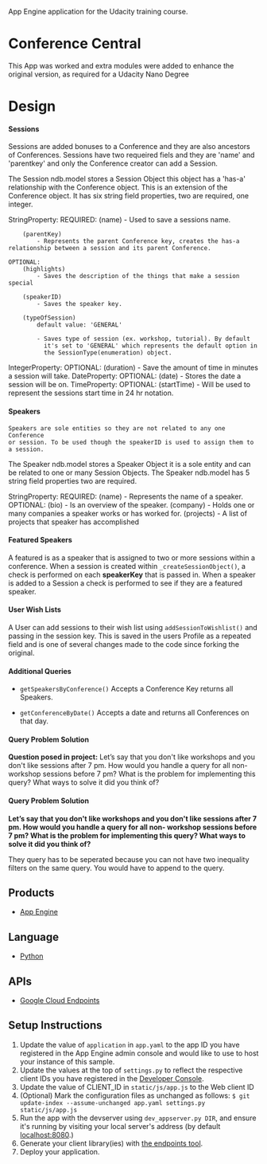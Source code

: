 App Engine application for the Udacity training course.

# Conference Central
This App was worked and extra modules were added to enhance the original 
version, as required for a Udacity Nano Degree

# Design
#### Sessions
Sessions are added bonuses to a Conference and they are also ancestors of
Conferences. Sessions have two requeired fiels and they are 'name' and 'parentkey' and only the Conference creator can add a Session.

The Session ndb.model stores a Session Object this object has a 'has-a'
relationship with the Conference object. This is an extension of the 
Conference  object. It has six string field properties, two are
required, one integer.
 
StringProperty:
	REQUIRED:
		(name)
			- Used to save a sessions name.

		(parentKey)
        	- Represents the parent Conference key, creates the has-a relationship between a session and its parent Conference.     

	OPTIONAL:
    	(highlights)
        	- Saves the description of the things that make a session special
    	
    	(speakerID) 
        	- Saves the speaker key.
    	
    	(typeOfSession)
          	default value: 'GENERAL'

	        - Saves type of session (ex. workshop, tutorial). By default
	          it's set to 'GENERAL' which represents the default option in
	          the SessionType(enumeration) object.

IntegerProperty:
	OPTIONAL:
		(duration)
			- Save the amount of time in minutes a session will take.
DateProperty:
	OPTIONAL:
	    (date)
	    	- Stores the date a session will be on.
TimeProperty:
	OPTIONAL:
	    (startTime)
		    - Will be used to represent the sessions start time in 24 hr notation.
#### Speakers
	Speakers are sole entities so they are not related to any one Conference
	or session. To be used though the speakerID is used to assign them to a session.

The Speaker ndb.model stores a Speaker Object it is a sole entity and can be related to one or many Session Objects. The Speaker ndb.model has 5 string field properties two are required.
 
StringProperty:
	REQUIRED:
		(name)
           - Represents the name of a speaker.
   OPTIONAL:
       (bio)
           - Is an overview of the speaker. 
       (company)
           - Holds one or many companies a speaker works or has worked for.
       (projects)
           - A list of projects that speaker has accomplished

#### Featured Speakers
A featured is as a speaker that is assigned to two or more
sessions within a conference.  When a session is created within
`_createSessionObject()`, a check is performed on each **speakerKey** that is passed in. When a speaker is added to a Session a check is performed to see if they are a featured speaker.

#### User Wish Lists
A User can add sessions to their wish list using `addSessionToWishlist()` and passing in the session key. This is saved in the users Profile as a repeated field and is one of several changes made to the code since forking the original.

#### Additional Queries
- `getSpeakersByConference()` Accepts a Conference Key returns all Speakers.

- `getConferenceByDate()` Accepts a date and returns all Conferences on that day.

#### Query Problem Solution
**Question posed in project:** Let’s say that you don't like workshops and you
don't like sessions after 7 pm. How would you handle a query for all non-
workshop sessions before 7 pm? What is the problem for implementing this query?
What ways to solve it did you think of?

#### Query Problem Solution
**Let’s say that you don't like workshops and you
don't like sessions after 7 pm. How would you handle a query for all non-
workshop sessions before 7 pm? What is the problem for implementing this query? What ways to solve it did you think of?**

They query has to be seperated because you can not have two inequality filters on the same query. You would have to append to the query.
 
## Products
- [App Engine][1]

## Language
- [Python][2]

## APIs
- [Google Cloud Endpoints][3]

## Setup Instructions
1. Update the value of `application` in `app.yaml` to the app ID you
   have registered in the App Engine admin console and would like to use to host
   your instance of this sample.
1. Update the values at the top of `settings.py` to
   reflect the respective client IDs you have registered in the
   [Developer Console][4].
1. Update the value of CLIENT_ID in `static/js/app.js` to the Web client ID
1. (Optional) Mark the configuration files as unchanged as follows:
   `$ git update-index --assume-unchanged app.yaml settings.py static/js/app.js`
1. Run the app with the devserver using `dev_appserver.py DIR`, and ensure it's running by visiting
   your local server's address (by default [localhost:8080][5].)
1. Generate your client library(ies) with [the endpoints tool][6].
1. Deploy your application.


[1]: https://developers.google.com/appengine
[2]: http://python.org
[3]: https://developers.google.com/appengine/docs/python/endpoints/
[4]: https://console.developers.google.com/
[5]: https://localhost:8080/
[6]: https://developers.google.com/appengine/docs/python/endpoints/endpoints_tool
